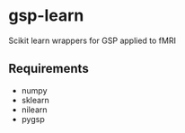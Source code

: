 # gsp-learn
Scikit learn wrappers for GSP applied to fMRI

Requirements
--

- numpy
- sklearn
- nilearn
- pygsp
